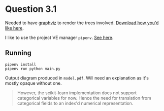 # Question 3.1

Needed to have [graphviz](https://graphviz.org/) to render the trees involved. [Download how you'd like here](https://graphviz.org/download/).

I like to use the project VE manager `pipenv`. [See here](https://pipenv.pypa.io/en/latest/).

## Running
```
pipenv install
pipenv run python main.py
```

Output diagram produced in `model.pdf`. Will need an explanation as it's mostly opaque without one.

> However, the scikit-learn implementation does not support categorical variables for now. Hence the need for translation from categorical fields to an index'd numerical representation.
